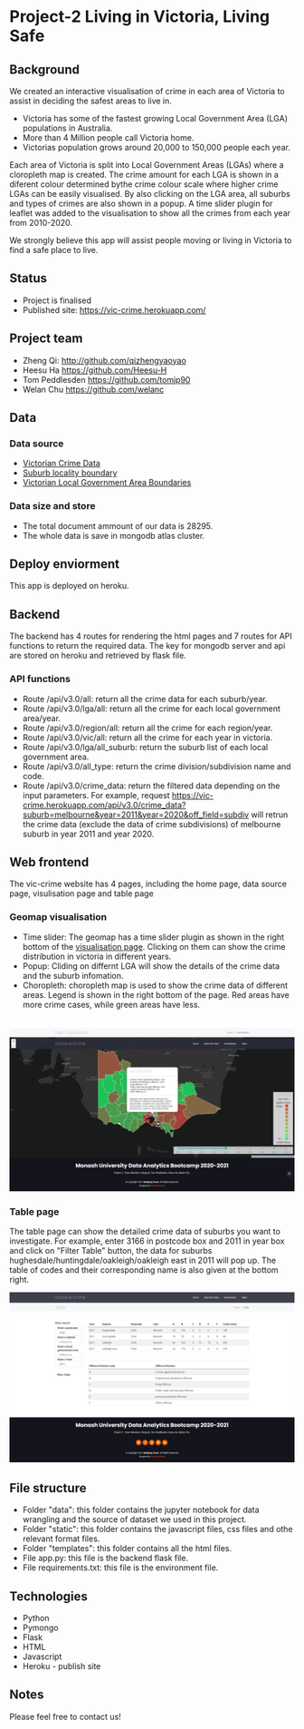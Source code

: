 # Project-2 Living in Victoria, Living Safe

## Background
We created an interactive visualisation of crime in each area of Victoria to assist in deciding the safest areas to live in. 
* Victoria has some of the fastest growing Local Government Area (LGA) populations in Australia.
* More than 4 Million people call Victoria home.
* Victorias population grows around 20,000 to 150,000 people each year.

Each area of Victoria is split into Local Government Areas (LGAs) where a cloropleth map is created. The crime amount for each LGA is shown in a diferent colour determined bythe crime colour scale where higher crime LGAs can be easily visualised. By also clicking on the LGA area, all suburbs and types of crimes are also shown in a popup. A time slider plugin for leaflet was added to the visualisation to show all the crimes from each year from 2010-2020.

We strongly believe this app will assist people moving or living in Victoria to find a safe place to live.

## Status
* Project is finalised
* Published site: https://vic-crime.herokuapp.com/

## Project team
* Zheng Qi: http://github.com/qizhengyaoyao 
* Heesu Ha https://github.com/Heesu-H
* Tom Peddlesden https://github.com/tomjp90
* Welan Chu https://github.com/welanc

## Data

### Data source
* [Victorian Crime Data](https://discover.data.vic.gov.au/dataset/crime-by-location-data-table)
* [Suburb locality boundary](https://data.gov.au/dataset/ds-dga-af33dd8c-0534-4e18-9245-fc64440f742e/details)
* [Victorian Local Government Area Boundaries](https://data.gov.au/dataset/ds-dga-bdf92691-c6fe-42b9-a0e2-a4cd716fa811/details)

### Data size and store
* The total document ammount of our data is 28295.
* The whole data is save in mongodb atlas cluster.

## Deploy enviorment

This app is deployed on heroku.

## Backend

The backend has 4 routes for rendering the html pages and 7 routes for API functions to return the required data.
The key for mongodb server and api are stored on heroku and retrieved by flask file.

### API functions
* Route /api/v3.0/all: return all the crime data for each suburb/year.
* Route /api/v3.0/lga/all: return all  the crime for each local government area/year.
* Route /api/v3.0/region/all: return all  the crime for each region/year.
* Route /api/v3.0/vic/all: return all  the crime for each year in victoria.
* Route /api/v3.0/lga/all_suburb: return the suburb list of each local government area.
* Route /api/v3.0/all_type: return the crime division/subdivision name and code.
* Route /api/v3.0/crime_data: return the filtered data depending on the input parameters. For example, request https://vic-crime.herokuapp.com/api/v3.0/crime_data?suburb=melbourne&year=2011&year=2020&off_field=subdiv will retrun the crime data (exclude the data of crime subdivisions) of melbourne suburb in year 2011 and year 2020.

## Web frontend

The vic-crime website has 4 pages, including the home page, data source page, visulisation page and table page

### Geomap visualisation
* Time slider: The geomap has a time slider plugin as shown in the right bottom of the [visualisation page](https://vic-crime.herokuapp.com/visualisation). Clicking on them can show the crime distribution in victoria in different years.
* Popup: Cliding on differnt LGA will show the details of the crime data and the suburb infomation.
* Choropleth: choropleth map is used to show the crime data of different areas. Legend is shown in the right bottom of the page. Red areas have more crime cases, while green areas have less.

![visualisation_vic-crime_herokuapp_com](image/visualisation_vic-crime_herokuapp_com.jpeg)

### Table page
The table page can show the detailed crime data of suburbs you want to investigate. For example, enter 3166 in postcode box and 2011 in year box and click on "Filter Table" button, the data for suburbs hughesdale/huntingdale/oakleigh/oakleigh east in 2011 will pop up. The table of codes and their corresponding name is also given at the bottom right.

![table_vic-crime_herokuapp_com](image/table_vic-crime_herokuapp_com.jpeg)

## File structure

* Folder "data": this folder contains the jupyter notebook for data wrangling and the source of dataset we used in this project.
* Folder "static": this folder contains the javascript files, css files and othe relevant format files.
* Folder "templates": this folder contains all the html files.
* File app.py: this file is the backend flask file.
* File requirements.txt: this file is the environment file.

## Technologies

* Python
* Pymongo
* Flask
* HTML
* Javascript
* Heroku - publish site

## Notes 

Please feel free to contact us!
